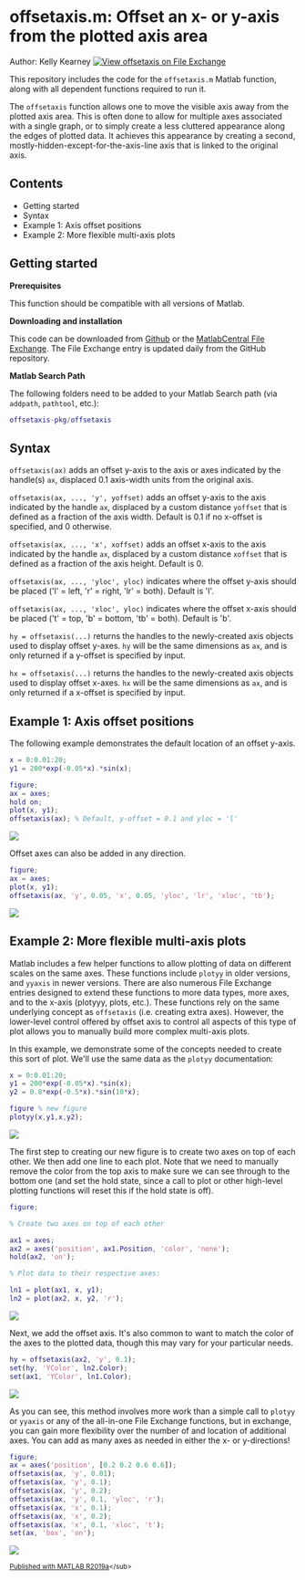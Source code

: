 
# offsetaxis.m: Offset an x- or y-axis from the plotted axis area


Author: Kelly Kearney
[![View offsetaxis on File Exchange](https://www.mathworks.com/matlabcentral/images/matlab-file-exchange.svg)](https://www.mathworks.com/matlabcentral/fileexchange/97557-offsetaxis)

This repository includes the code for the `offsetaxis.m` Matlab function, along with all dependent functions required to run it.


The `offsetaxis` function allows one to move the visible axis away from the plotted axis area.  This is often done to allow for multiple axes associated with a single graph, or to simply create a less cluttered appearance along the edges of plotted data.  It achieves this appearance by creating a second, mostly-hidden-except-for-the-axis-line axis that is linked to the original axis.



## Contents

            
- Getting started        
- Syntax        
- Example 1: Axis offset positions        
- Example 2: More flexible multi-axis plots

## Getting started


**Prerequisites**


This function should be compatible with all versions of Matlab.


**Downloading and installation**


This code can be downloaded from [Github](https://github.com/kakearney/offsetaxis-pkg/) or the [MatlabCentral File Exchange](https://www.mathworks.com/matlabcentral/fileexchange/97557-offsetaxis).  The File Exchange entry is updated daily from the GitHub repository.


**Matlab Search Path**


The following folders need to be added to your Matlab Search path (via `addpath`, `pathtool`, etc.):



```matlab
offsetaxis-pkg/offsetaxis
```



## Syntax


`offsetaxis(ax)` adds an offset y-axis to the axis or axes indicated by the handle(s) `ax`, displaced 0.1 axis-width units from the original axis.


`offsetaxis(ax, ..., 'y', yoffset)` adds an offset y-axis to the axis indicated by the handle `ax`, displaced by a custom distance `yoffset` that is defined as a fraction of the axis width.  Default is 0.1 if no x-offset is specified, and 0 otherwise.


`offsetaxis(ax, ..., 'x', xoffset)` adds an offset x-axis to the axis indicated by the handle `ax`, displaced by a custom distance `xoffset` that is defined as a fraction of the axis height. Default is 0.


`offsetaxis(ax, ..., 'yloc', yloc)` indicates where the offset y-axis should be placed ('l' = left, 'r' = right, 'lr' = both).  Default is 'l'.


`offsetaxis(ax, ..., 'xloc', yloc)` indicates where the offset x-axis should be placed ('t' = top, 'b' = bottom, 'tb' = both).  Default is 'b'.


`hy = offsetaxis(...)` returns the handles to the newly-created axis objects used to display offset y-axes.  `hy` will be the same dimensions as `ax`, and is only returned if a y-offset is specified by input.


`hx = offsetaxis(...)` returns the handles to the newly-created axis objects used to display offset x-axes.  `hx` will be the same dimensions as `ax`, and is only returned if a x-offset is specified by input.



## Example 1: Axis offset positions


The following example demonstrates the default location of an offset y-axis.



```matlab
x = 0:0.01:20;
y1 = 200*exp(-0.05*x).*sin(x);

figure;
ax = axes;
hold on;
plot(x, y1);
offsetaxis(ax); % Default, y-offset = 0.1 and yloc = 'l'
```


![](./readmeExtras/README_01.png)

Offset axes can also be added in any direction.



```matlab
figure;
ax = axes;
plot(x, y1);
offsetaxis(ax, 'y', 0.05, 'x', 0.05, 'yloc', 'lr', 'xloc', 'tb');
```


![](./readmeExtras/README_02.png)


## Example 2: More flexible multi-axis plots


Matlab includes a few helper functions to allow plotting of data on different scales on the same axes.  These functions include `plotyy` in older versions, and `yyaxis` in newer versions.  There are also numerous File Exchange entries designed to extend these functions to more data types, more axes, and to the x-axis (plotyyy, plots, etc.).  These functions rely on the same underlying concept as `offsetaxis` (i.e. creating extra axes).  However, the lower-level control offered by offset axis to control all aspects of this type of plot allows you to manually build more complex multi-axis plots.


In this example, we demonstrate some of the concepts needed to create this sort of plot.  We'll use the same data as the `plotyy` documentation:



```matlab
x = 0:0.01:20;
y1 = 200*exp(-0.05*x).*sin(x);
y2 = 0.8*exp(-0.5*x).*sin(10*x);

figure % new figure
plotyy(x,y1,x,y2);
```


![](./readmeExtras/README_03.png)

The first step to creating our new figure is to create two axes on top of each other.  We then add one line to each plot.  Note that we need to manually remove the color from the top axis to make sure we can see through to the bottom one (and set the hold state, since a call to plot or other high-level plotting functions will reset this if the hold state is off).



```matlab
figure;

% Create two axes on top of each other

ax1 = axes;
ax2 = axes('position', ax1.Position, 'color', 'none');
hold(ax2, 'on');

% Plot data to their respective axes:

ln1 = plot(ax1, x, y1);
ln2 = plot(ax2, x, y2, 'r');
```


![](./readmeExtras/README_04.png)

Next, we add the offset axis.  It's also common to want to match the color of the axes to the plotted data, though this may vary for your particular needs.



```matlab
hy = offsetaxis(ax2, 'y', 0.1);
set(hy, 'YColor', ln2.Color);
set(ax1, 'YColor', ln1.Color);
```


![](./readmeExtras/README_05.png)

As you can see, this method involves more work than a simple call to `plotyy` or `yyaxis` or any of the all-in-one File Exchange functions, but in exchange, you can gain more flexibility over the number of and location of additional axes.  You can add as many axes as needed in either the x- or y-directions!



```matlab
figure;
ax = axes('position', [0.2 0.2 0.6 0.6]);
offsetaxis(ax, 'y', 0.01);
offsetaxis(ax, 'y', 0.1);
offsetaxis(ax, 'y', 0.2);
offsetaxis(ax, 'y', 0.1, 'yloc', 'r');
offsetaxis(ax, 'x', 0.1);
offsetaxis(ax, 'x', 0.2);
offsetaxis(ax, 'x', 0.1, 'xloc', 't');
set(ax, 'box', 'on');
```


![](./readmeExtras/README_06.png)


<sub>[Published with MATLAB R2019a]("http://www.mathworks.com/products/matlab/")</sub>
